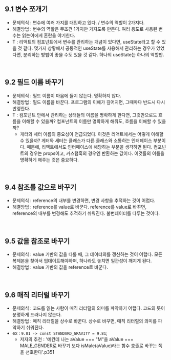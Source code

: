 ## 9.1 변수 쪼개기

- 문제의식 : 변수에 여러 가지를 대입하고 있다. / 변수의 역할이 2가지다.
- 해결방법 : 변수의 역할은 무조건 1가지만 가지도록 만든다. 여러 용도로 사용된 변수는 읽는이에게 혼란을 야기한다.
- T : 리액트의 컴포넌트에서 변수를 관리하는 개념이 있다면, useState라고 할 수 있을 것 같다. 몇가지 상황에서 공통적인 useState를 사용해서 관리하는 경우가 있었다면, 분리하는 방법이 좋을 수도 있을 것 같다. 하나의 useState는 하나의 역할만.

<br>

## 9.2 필드 이름 바꾸기

- 문제의식 : 필드 이름이 마음에 들지 않는다. 명확하지 않다.
- 해결방법 : 필드 이름을 바꾼다. 프로그램의 이해가 깊어지면, 그때마다 반드시 다시 반영한다.
- T : 컴포넌트 안에서 관리하는 상태들의 이름을 명확하게 한다면, 그것만으로도 흐름을 이해할 수 있을까? 컴포넌트의 이름만 명확하게 해줘도, 흐름을 이해할 수 있을까?
  - 게터와 세터 이름의 중요성이 언급되었다. 이것은 리액트에서는 어떻게 이해할 수 있을까? 게터와 세터는 클래스가 다른 클래스와 소통하는 인터페이스 부분이다. 때문에, 리액트에서도 인터페이스에 해당하는 부분을 생각하면 된다. 컴포넌트의 경우는 props이고, 커스텀훅의 경우엔 반환하는 값이다. 이것들의 이름을 명확하게 해주는 것은 중요하다.

<br>

## 9.4 참조를 값으로 바꾸기

- 문제의식 : reference의 내부를 변경하면, 변경 사항을 추적하는 것이 어렵다.
- 해결방법 : reference를 value로 바꾼다. reference를 value로 바꾸면, reference의 내부를 변경해도 추적하기 쉬워진다. 불변데이터를 다루는 것이다.

<br>

## 9.5 값을 참조로 바꾸기

- 문제의식 : value 기반의 값을 다룰 때, 그 데이터의를 갱신하는 것이 어렵다. 모든 복제본을 찾아서 업데이트해야하며, 하나라도 놓치면 일관성이 깨지게 된다.
- 해결방법 : value 기반의 값을 reference로 바꾼다.

<br>

## 9.6 매직 리터럴 바꾸기

- 문제의식 : 코드를 읽는 사람이 매직 리터럴의 의미를 파악하기 어렵다. 코드의 뜻이 분명하게 드러나지 않는다.
- 해결방법 : 매직 리터럴을 상수로 바꾼다. 상수로 바꾸면, 매직 리터럴의 의미를 파악하기 쉬워진다.
- ex : `9.81 -> const STANDARD_GRAVITY = 9.81`;
  - 저자의 추천 : '예컨데 나는 aValue === "M"을 aValue === MALE_GENDER로 바꾸기 보다 isMale(aValue)라는 함수 호출로 바꾸는 쪽을 선호한다'.p351
